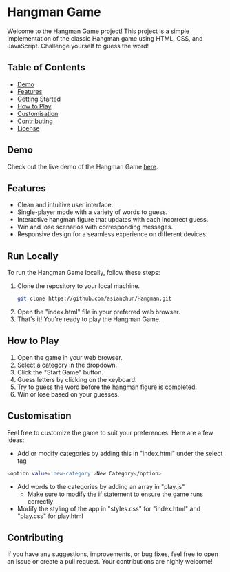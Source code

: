 # Hangman Game

Welcome to the Hangman Game project! This project is a simple implementation of the classic Hangman game using HTML, CSS, and JavaScript. Challenge yourself to guess the word!

## Table of Contents

- [Demo](#demo)
- [Features](#features)
- [Getting Started](#getting-started)
- [How to Play](#how-to-play)
- [Customisation](#customisation)
- [Contributing](#contributing)
- [License](#license)

## Demo

Check out the live demo of the Hangman Game [here](#).

## Features

- Clean and intuitive user interface.
- Single-player mode with a variety of words to guess.
- Interactive hangman figure that updates with each incorrect guess.
- Win and lose scenarios with corresponding messages.
- Responsive design for a seamless experience on different devices.

## Run Locally

To run the Hangman Game locally, follow these steps:

1. Clone the repository to your local machine.
   ```bash
   git clone https://github.com/asianchun/Hangman.git
   ```
2. Open the "index.html" file in your preferred web browser.                            
3. That's it! You're ready to play the Hangman Game.

## How to Play

1. Open the game in your web browser.
2. Select a category in the dropdown.
2. Click the "Start Game" button.
3. Guess letters by clicking on the keyboard.
4. Try to guess the word before the hangman figure is completed.
5. Win or lose based on your guesses.

## Customisation

Feel free to customize the game to suit your preferences. Here are a few ideas:

- Add or modify categories by adding this in "index.html" under the select tag
```bash
<option value='new-category'>New Category</option>
```
- Add words to the categories by adding an array in "play.js"
    - Make sure to modify the if statement to ensure the game runs correctly
- Modify the styling of the app in "styles.css" for "index.html" and "play.css" for play.html

## Contributing

If you have any suggestions, improvements, or bug fixes, feel free to open an issue or create a pull request. Your contributions are highly welcome!

